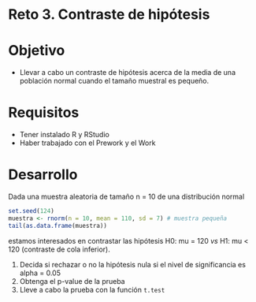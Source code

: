 # Reto 3. Contraste de hipótesis

# Objetivo

- Llevar a cabo un contraste de hipótesis acerca de la media de una población normal cuando el tamaño muestral es pequeño.

# Requisitos

- Tener instalado R y RStudio
- Haber trabajado con el Prework y el Work

# Desarrollo

Dada una muestra aleatoria de tamaño n = 10 de una distribución normal

```R
set.seed(124)
muestra <- rnorm(n = 10, mean = 110, sd = 7) # muestra pequeña
tail(as.data.frame(muestra))
```

estamos interesados en contrastar las hipótesis H0: mu = 120 *vs* H1: mu < 120 (contraste de cola inferior).

1. Decida si rechazar o no la hipótesis nula si el nivel de significancia es alpha = 0.05
2. Obtenga el p-value de la prueba
3. Lleve a cabo la prueba con la función `t.test`
